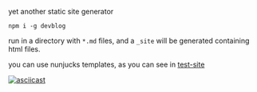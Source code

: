 yet another static site generator

```
npm i -g devblog
```

run in a directory with `*.md` files, and a `_site` will be generated containing html files.

you can use nunjucks templates, as you can see in [test-site](https://github.com/christian-fei/devblog/tree/master/test-site)

[![asciicast](https://asciinema.org/a/q7t9YbYZrhRPSUJPapbyUDF7k.svg)](https://asciinema.org/a/q7t9YbYZrhRPSUJPapbyUDF7k)